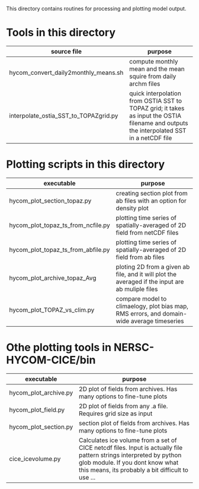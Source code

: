 This directory contains routines for processing and plotting model output.


# Tools in this directory

|source file     | purpose|
|-------- | -------------|
|hycom_convert_daily2monthly_means.sh| compute monthly mean and the mean squire from daily archm files |
|interpolate_ostia_SST_to_TOPAZgrid.py| quick interpolation from OSTIA SST to TOPAZ grid; it takes as input the OSTIA filename and outputs the interpolated SST in a netCDF file |

# Plotting scripts in this directory 

|executable     | purpose|
|-------- | -------------|
|hycom_plot_section_topaz.py  | creating section plot from ab files with an option for density plot    |
|hycom_plot_topaz_ts_from_ncfile.py | plotting  time series of spatially-averaged of 2D field from netCDF files   |
|hycom_plot_topaz_ts_from_abfile.py | plotting  time series of spatially-averaged of 2D field from ab files     |
|hycom_plot_archive_topaz_Avg |      ploting 2D  from a given ab file, and it will plot the averaged if the input are ab muliple files|
|hycom_plot_TOPAZ_vs_clim.py  | compare model to climaelogy, plot bias map, RMS errors, and domain-wide average timeseries |

# Othe plotting tools in NERSC-HYCOM-CICE/bin

|executable     | purpose|
|-------- | -------------|
|hycom_plot_archive.py  | 2D plot  of fields from archives. Has many options to fine-tune plots |
|hycom_plot_field.py  | 2D plot  of fields from any .a file. Requires grid size as input |
|hycom_plot_section.py | section plot  of fields from archives. Has many options to fine-tune plots |
|cice_icevolume.py| Calculates ice volume from a set of CICE netcdf files. Input is actually file pattern strings interpreted by python glob module. If you dont know what this means, its probably a bit difficult to use ...|

